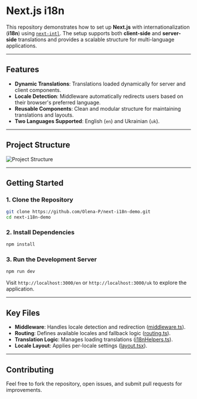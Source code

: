 # Next.js i18n

This repository demonstrates how to set up **Next.js** with internationalization (**i18n**) using [`next-intl`](https://next-intl.dev/docs/getting-started/app-router/with-i18n-routing). The setup supports both **client-side** and **server-side** translations and provides a scalable structure for multi-language applications.

---

## Features

- **Dynamic Translations**: Translations loaded dynamically for server and client components.
- **Locale Detection**: Middleware automatically redirects users based on their browser's preferred language.
- **Reusable Components**: Clean and modular structure for maintaining translations and layouts.
- **Two Languages Supported**: English (`en`) and Ukrainian (`uk`).

---

## Project Structure

![Project Structure](next-intl.webp)

---

## Getting Started

### 1. Clone the Repository

```bash
git clone https://github.com/Olena-P/next-i18n-demo.git
cd next-i18n-demo
```

### 2. Install Dependencies

```bash
npm install
```

### 3. Run the Development Server

```bash
npm run dev
```

Visit `http://localhost:3000/en` or `http://localhost:3000/uk` to explore the application.

---

## Key Files

- **Middleware**: Handles locale detection and redirection ([middleware.ts](https://github.com/Olena-P/next-i18n-demo/blob/master/src/lib/middleware.ts)).
- **Routing**: Defines available locales and fallback logic ([routing.ts](https://github.com/Olena-P/next-i18n-demo/blob/master/src/i18n/routing.ts)).
- **Translation Logic**: Manages loading translations ([i18nHelpers.ts](https://github.com/Olena-P/next-i18n-demo/blob/master/src/lib/i18nHelpers.ts)).
- **Locale Layout**: Applies per-locale settings ([layout.tsx](https://github.com/Olena-P/next-i18n-demo/blob/master/src/app/%5Blocale%5D/layout.tsx)).

---

## Contributing

Feel free to fork the repository, open issues, and submit pull requests for improvements.
